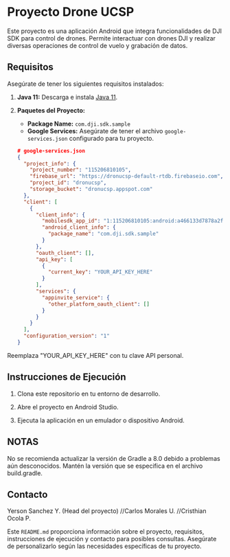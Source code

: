 # Proyecto Drone UCSP

Este proyecto es una aplicación Android que integra funcionalidades de DJI SDK para control de drones. Permite interactuar con drones DJI y realizar diversas operaciones de control de vuelo y grabación de datos.

## Requisitos

Asegúrate de tener los siguientes requisitos instalados:

1. **Java 11:** Descarga e instala [Java 11](https://docs.aws.amazon.com/corretto/latest/corretto-11-ug/downloads-list.html).

2. **Paquetes del Proyecto:**

   - **Package Name:** `com.dji.sdk.sample`
   - **Google Services:** Asegúrate de tener el archivo `google-services.json` configurado para tu proyecto.

   ```json
   # google-services.json
   {
     "project_info": {
       "project_number": "115206810105",
       "firebase_url": "https://dronucsp-default-rtdb.firebaseio.com",
       "project_id": "dronucsp",
       "storage_bucket": "dronucsp.appspot.com"
     },
     "client": [
       {
         "client_info": {
           "mobilesdk_app_id": "1:115206810105:android:a466133d7878a2fefff528",
           "android_client_info": {
             "package_name": "com.dji.sdk.sample"
           }
         },
         "oauth_client": [],
         "api_key": [
           {
             "current_key": "YOUR_API_KEY_HERE"
           }
         ],
         "services": {
           "appinvite_service": {
             "other_platform_oauth_client": []
           }
         }
       }
     ],
     "configuration_version": "1"
   }
Reemplaza "YOUR_API_KEY_HERE" con tu clave API personal.

## Instrucciones de Ejecución
1. Clona este repositorio en tu entorno de desarrollo.

2. Abre el proyecto en Android Studio.

3. Ejecuta la aplicación en un emulador o dispositivo Android.
   
## NOTAS
No se recomienda actualizar la versión de Gradle a 8.0 debido a problemas aún desconocidos. Mantén la versión que se especifica en el archivo build.gradle.

## Contacto
Yerson Sanchez Y. (Head del proyecto)
//Carlos Morales U.
//Cristhian Ocola P.

Este `README.md` proporciona información sobre el proyecto, requisitos, instrucciones de ejecución y contacto para posibles consultas. Asegúrate de personalizarlo según las necesidades específicas de tu proyecto.

